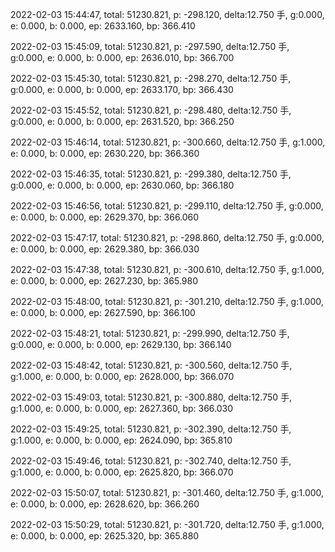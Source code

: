 2022-02-03 15:44:47, total: 51230.821, p: -298.120, delta:12.750 手, g:0.000, e: 0.000, b: 0.000, ep: 2633.160, bp: 366.410

2022-02-03 15:45:09, total: 51230.821, p: -297.590, delta:12.750 手, g:0.000, e: 0.000, b: 0.000, ep: 2636.010, bp: 366.700

2022-02-03 15:45:30, total: 51230.821, p: -298.270, delta:12.750 手, g:0.000, e: 0.000, b: 0.000, ep: 2633.170, bp: 366.430

2022-02-03 15:45:52, total: 51230.821, p: -298.480, delta:12.750 手, g:0.000, e: 0.000, b: 0.000, ep: 2631.520, bp: 366.250

2022-02-03 15:46:14, total: 51230.821, p: -300.660, delta:12.750 手, g:1.000, e: 0.000, b: 0.000, ep: 2630.220, bp: 366.360

2022-02-03 15:46:35, total: 51230.821, p: -299.380, delta:12.750 手, g:0.000, e: 0.000, b: 0.000, ep: 2630.060, bp: 366.180

2022-02-03 15:46:56, total: 51230.821, p: -299.110, delta:12.750 手, g:0.000, e: 0.000, b: 0.000, ep: 2629.370, bp: 366.060

2022-02-03 15:47:17, total: 51230.821, p: -298.860, delta:12.750 手, g:0.000, e: 0.000, b: 0.000, ep: 2629.380, bp: 366.030

2022-02-03 15:47:38, total: 51230.821, p: -300.610, delta:12.750 手, g:1.000, e: 0.000, b: 0.000, ep: 2627.230, bp: 365.980

2022-02-03 15:48:00, total: 51230.821, p: -301.210, delta:12.750 手, g:1.000, e: 0.000, b: 0.000, ep: 2627.590, bp: 366.100

2022-02-03 15:48:21, total: 51230.821, p: -299.990, delta:12.750 手, g:0.000, e: 0.000, b: 0.000, ep: 2629.130, bp: 366.140

2022-02-03 15:48:42, total: 51230.821, p: -300.560, delta:12.750 手, g:1.000, e: 0.000, b: 0.000, ep: 2628.000, bp: 366.070

2022-02-03 15:49:03, total: 51230.821, p: -300.880, delta:12.750 手, g:1.000, e: 0.000, b: 0.000, ep: 2627.360, bp: 366.030

2022-02-03 15:49:25, total: 51230.821, p: -302.390, delta:12.750 手, g:1.000, e: 0.000, b: 0.000, ep: 2624.090, bp: 365.810

2022-02-03 15:49:46, total: 51230.821, p: -302.740, delta:12.750 手, g:1.000, e: 0.000, b: 0.000, ep: 2625.820, bp: 366.070

2022-02-03 15:50:07, total: 51230.821, p: -301.460, delta:12.750 手, g:1.000, e: 0.000, b: 0.000, ep: 2628.620, bp: 366.260

2022-02-03 15:50:29, total: 51230.821, p: -301.720, delta:12.750 手, g:1.000, e: 0.000, b: 0.000, ep: 2625.320, bp: 365.880